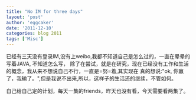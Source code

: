 ```yaml
---
title: "No IM for three days" 
layout: 'post'
author: 'eggcaker'
date: '2011-12-10'
categories: blog 2011
tags: ['Misc']
---
```



已经有三天没有登录IM,没有上weibo,我都不知道自己是怎么过的，一直在晕晕的写着JAVA, 不知道怎么写，
除了在尝试，就是在研究，现在已经没有工作和生活的概念，我从来不想说自己不行，一直是=努=着,其实现在 真的想说:"ok,
你赢了，我输了。",但是我说不出来,所以，这样子的生活还的继续，不管如何。

自己给自己定的计划，每天一集的friends，昨天也没有看，今天需要看两集了。

